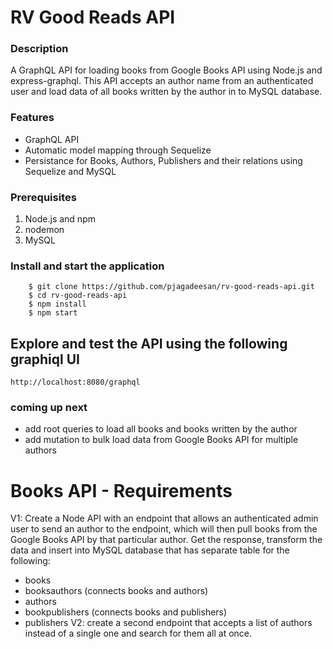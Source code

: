 # RV Good Reads API

### Description

A GraphQL API for loading books from Google Books API using Node.js and express-graphql.
This API accepts an author name from an authenticated user and load data of all books written by the author in to MySQL database.

### Features

- GraphQL API
- Automatic model mapping through Sequelize
- Persistance for Books, Authors, Publishers and their relations using Sequelize and MySQL

### Prerequisites

1. Node.js and npm
2. nodemon
3. MySQL

### Install and start the application

```
    $ git clone https://github.com/pjagadeesan/rv-good-reads-api.git
    $ cd rv-good-reads-api
    $ npm install
    $ npm start
```

## Explore and test the API using the following graphiql UI

```
http://localhost:8080/graphql
```

### coming up next

- add root queries to load all books and books written by the author
- add mutation to bulk load data from Google Books API for multiple authors

# Books API - Requirements

V1: Create a Node API with an endpoint that allows an authenticated admin user to send an author to the endpoint, which will then pull books from the Google Books API by that particular author. Get the response, transform the data and insert into MySQL database that has separate table for the following:

- books
- booksauthors (connects books and authors)
- authors
- bookpublishers (connects books and publishers)
- publishers
  V2: create a second endpoint that accepts a list of authors instead of a single one and search for them all at once.

